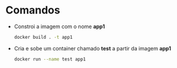 # Comandos

- Constroi a imagem com o nome **app1**
    ```sh
    docker build . -t app1
    ```

- Cria e sobe um container chamado **test** a partir da imagem **app1**
    ```sh
    docker run --name test app1
    ```